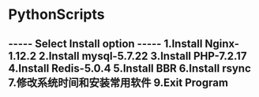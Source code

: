# PythonScripts

----- Select Install option -----
1.Install Nginx-1.12.2
2.Install mysql-5.7.22
3.Install PHP-7.2.17
4.Install Redis-5.0.4
5.Install BBR
6.Install rsync
7.修改系统时间和安装常用软件
9.Exit Program
---------------------------------